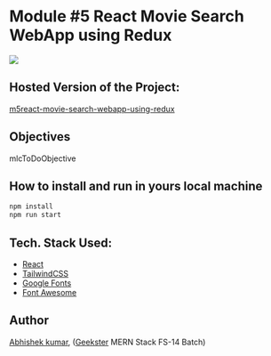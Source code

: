 # Module #5 React Movie Search WebApp using Redux
![](thumbnail.png)

## Hosted Version of the Project:
[m5react-movie-search-webapp-using-redux](https://m5react-movie-search-webapp-using-redux.vercel.app/)

## Objectives
mlcToDoObjective


## How to install and run in yours local machine
```bash
npm install
npm run start
```

## Tech. Stack Used:
+ [React](https://react.dev/)
+ [TailwindCSS](https://tailwindcss.com/)
+ [Google Fonts](https://fonts.google.com/)
+ [Font Awesome](https://fontawesome.com/icons/)

## Author
[Abhishek kumar](https://www.linkedin.com/in/alex21c/), ([Geekster](https://geekster.in/) MERN Stack FS-14 Batch)


